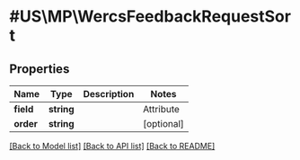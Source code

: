 # #US\MP\WercsFeedbackRequestSort

## Properties

Name | Type | Description | Notes
------------ | ------------- | ------------- | -------------
**field** | **string** | | Attribute | Description | Data Type | --- | ----------- | ------- | createdAt | when the item is last submitted/updated by Seller | string | updatedAt | when the item is last updated by Seller/Walmart | string | | [optional]
**order** | **string** |  | [optional]


[[Back to Model list]](../) [[Back to API list]](../../Api/US/MP) [[Back to README]](../../README.md)
